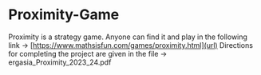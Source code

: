 # Proximity-Game
Proximity is a strategy game. Anyone can find it and play in the following link -> [https://www.mathsisfun.com/games/proximity.html](url)
Directions for completing the project are given in the file -> ergasia_Proximity_2023_24.pdf

